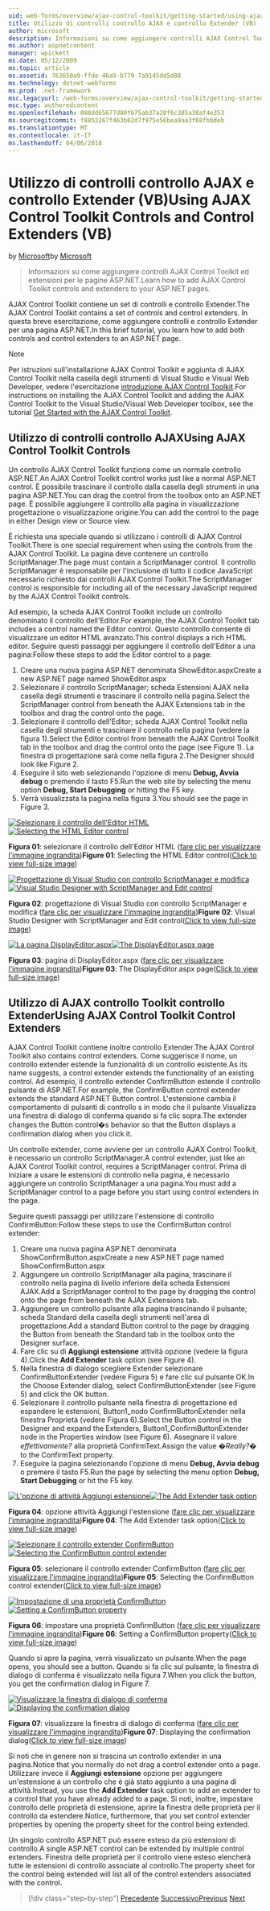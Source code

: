 ```yaml
---
uid: web-forms/overview/ajax-control-toolkit/getting-started/using-ajax-control-toolkit-controls-and-control-extenders-vb
title: Utilizzo di controlli controllo AJAX e controllo Extender (VB) | Documenti Microsoft
author: microsoft
description: Informazioni su come aggiungere controlli AJAX Control Toolkit ed estensioni per le pagine ASP.NET.
ms.author: aspnetcontent
manager: wpickett
ms.date: 05/12/2009
ms.topic: article
ms.assetid: 763650a9-ffde-46a9-b779-7a9145dd5d88
ms.technology: dotnet-webforms
ms.prod: .net-framework
msc.legacyurl: /web-forms/overview/ajax-control-toolkit/getting-started/using-ajax-control-toolkit-controls-and-control-extenders-vb
msc.type: authoredcontent
ms.openlocfilehash: 080dd65677d80fb75ab37a20f6c385a38af4e353
ms.sourcegitcommit: f8852267f463b62d7f975e56bea9aa3f68fbbdeb
ms.translationtype: MT
ms.contentlocale: it-IT
ms.lasthandoff: 04/06/2018
---
```

<a name="using-ajax-control-toolkit-controls-and-control-extenders-vb"></a><span data-ttu-id="e7997-103">Utilizzo di controlli controllo AJAX e controllo Extender (VB)</span><span class="sxs-lookup"><span data-stu-id="e7997-103">Using AJAX Control Toolkit Controls and Control Extenders (VB)</span></span>
====================
<span data-ttu-id="e7997-104">by [Microsoft](https://github.com/microsoft)</span><span class="sxs-lookup"><span data-stu-id="e7997-104">by [Microsoft](https://github.com/microsoft)</span></span>

> <span data-ttu-id="e7997-105">Informazioni su come aggiungere controlli AJAX Control Toolkit ed estensioni per le pagine ASP.NET.</span><span class="sxs-lookup"><span data-stu-id="e7997-105">Learn how to add AJAX Control Toolkit controls and extenders to your ASP.NET pages.</span></span>


<span data-ttu-id="e7997-106">AJAX Control Toolkit contiene un set di controlli e controllo Extender.</span><span class="sxs-lookup"><span data-stu-id="e7997-106">The AJAX Control Toolkit contains a set of controls and control extenders.</span></span> <span data-ttu-id="e7997-107">In questa breve esercitazione, come aggiungere controlli e controllo Extender per una pagina ASP.NET.</span><span class="sxs-lookup"><span data-stu-id="e7997-107">In this brief tutorial, you learn how to add both controls and control extenders to an ASP.NET page.</span></span>

> [!NOTE] 
> 
> <span data-ttu-id="e7997-108">Per istruzioni sull'installazione AJAX Control Toolkit e aggiunta di AJAX Control Toolkit nella casella degli strumenti di Visual Studio e Visual Web Developer, vedere l'esercitazione [introduzione AJAX Control Toolkit](get-started-with-the-ajax-control-toolkit-vb.md).</span><span class="sxs-lookup"><span data-stu-id="e7997-108">For instructions on installing the AJAX Control Toolkit and adding the AJAX Control Toolkit to the Visual Studio/Visual Web Developer toolbox, see the tutorial [Get Started with the AJAX Control Toolkit](get-started-with-the-ajax-control-toolkit-vb.md).</span></span>


## <a name="using-ajax-control-toolkit-controls"></a><span data-ttu-id="e7997-109">Utilizzo di controlli controllo AJAX</span><span class="sxs-lookup"><span data-stu-id="e7997-109">Using AJAX Control Toolkit Controls</span></span>

<span data-ttu-id="e7997-110">Un controllo AJAX Control Toolkit funziona come un normale controllo ASP.NET.</span><span class="sxs-lookup"><span data-stu-id="e7997-110">An AJAX Control Toolkit control works just like a normal ASP.NET control.</span></span> <span data-ttu-id="e7997-111">È possibile trascinare il controllo dalla casella degli strumenti in una pagina ASP.NET.</span><span class="sxs-lookup"><span data-stu-id="e7997-111">You can drag the control from the toolbox onto an ASP.NET page.</span></span> <span data-ttu-id="e7997-112">È possibile aggiungere il controllo alla pagina in visualizzazione progettazione o visualizzazione origine.</span><span class="sxs-lookup"><span data-stu-id="e7997-112">You can add the control to the page in either Design view or Source view.</span></span>

<span data-ttu-id="e7997-113">È richiesta una speciale quando si utilizzano i controlli di AJAX Control Toolkit.</span><span class="sxs-lookup"><span data-stu-id="e7997-113">There is one special requirement when using the controls from the AJAX Control Toolkit.</span></span> <span data-ttu-id="e7997-114">La pagina deve contenere un controllo ScriptManager.</span><span class="sxs-lookup"><span data-stu-id="e7997-114">The page must contain a ScriptManager control.</span></span> <span data-ttu-id="e7997-115">Il controllo ScriptManager è responsabile per l'inclusione di tutto il codice JavaScript necessario richiesto dai controlli AJAX Control Toolkit.</span><span class="sxs-lookup"><span data-stu-id="e7997-115">The ScriptManager control is responsible for including all of the necessary JavaScript required by the AJAX Control Toolkit controls.</span></span>

<span data-ttu-id="e7997-116">Ad esempio, la scheda AJAX Control Toolkit include un controllo denominato il controllo dell'Editor.</span><span class="sxs-lookup"><span data-stu-id="e7997-116">For example, the AJAX Control Toolkit tab includes a control named the Editor control.</span></span> <span data-ttu-id="e7997-117">Questo controllo consente di visualizzare un editor HTML avanzato.</span><span class="sxs-lookup"><span data-stu-id="e7997-117">This control displays a rich HTML editor.</span></span> <span data-ttu-id="e7997-118">Seguire questi passaggi per aggiungere il controllo dell'Editor a una pagina:</span><span class="sxs-lookup"><span data-stu-id="e7997-118">Follow these steps to add the Editor control to a page:</span></span>

1. <span data-ttu-id="e7997-119">Creare una nuova pagina ASP.NET denominata ShowEditor.aspx</span><span class="sxs-lookup"><span data-stu-id="e7997-119">Create a new ASP.NET page named ShowEditor.aspx</span></span>
2. <span data-ttu-id="e7997-120">Selezionare il controllo ScriptManager; scheda Estensioni AJAX nella casella degli strumenti e trascinare il controllo nella pagina.</span><span class="sxs-lookup"><span data-stu-id="e7997-120">Select the ScriptManager control from beneath the AJAX Extensions tab in the toolbox and drag the control onto the page.</span></span>
3. <span data-ttu-id="e7997-121">Selezionare il controllo dell'Editor; scheda AJAX Control Toolkit nella casella degli strumenti e trascinare il controllo nella pagina (vedere la figura 1).</span><span class="sxs-lookup"><span data-stu-id="e7997-121">Select the Editor control from beneath the AJAX Control Toolkit tab in the toolbox and drag the control onto the page (see Figure 1).</span></span> <span data-ttu-id="e7997-122">La finestra di progettazione sarà come nella figura 2.</span><span class="sxs-lookup"><span data-stu-id="e7997-122">The Designer should look like Figure 2.</span></span>
4. <span data-ttu-id="e7997-123">Eseguire il sito web selezionando l'opzione di menu **Debug, Avvia debug** o premendo il tasto F5.</span><span class="sxs-lookup"><span data-stu-id="e7997-123">Run the web site by selecting the menu option **Debug, Start Debugging** or hitting the F5 key.</span></span>
5. <span data-ttu-id="e7997-124">Verrà visualizzata la pagina nella figura 3.</span><span class="sxs-lookup"><span data-stu-id="e7997-124">You should see the page in Figure 3.</span></span>


<span data-ttu-id="e7997-125">[![Selezionare il controllo dell'Editor HTML](using-ajax-control-toolkit-controls-and-control-extenders-vb/_static/image1.jpg)](using-ajax-control-toolkit-controls-and-control-extenders-vb/_static/image1.png)</span><span class="sxs-lookup"><span data-stu-id="e7997-125">[![Selecting the HTML Editor control](using-ajax-control-toolkit-controls-and-control-extenders-vb/_static/image1.jpg)](using-ajax-control-toolkit-controls-and-control-extenders-vb/_static/image1.png)</span></span>

<span data-ttu-id="e7997-126">**Figura 01**: selezionare il controllo dell'Editor HTML ([fare clic per visualizzare l'immagine ingrandita](using-ajax-control-toolkit-controls-and-control-extenders-vb/_static/image2.png))</span><span class="sxs-lookup"><span data-stu-id="e7997-126">**Figure 01**: Selecting the HTML Editor control([Click to view full-size image](using-ajax-control-toolkit-controls-and-control-extenders-vb/_static/image2.png))</span></span>


<span data-ttu-id="e7997-127">[![Progettazione di Visual Studio con controllo ScriptManager e modifica](using-ajax-control-toolkit-controls-and-control-extenders-vb/_static/image2.jpg)](using-ajax-control-toolkit-controls-and-control-extenders-vb/_static/image3.png)</span><span class="sxs-lookup"><span data-stu-id="e7997-127">[![Visual Studio Designer with ScriptManager and Edit control](using-ajax-control-toolkit-controls-and-control-extenders-vb/_static/image2.jpg)](using-ajax-control-toolkit-controls-and-control-extenders-vb/_static/image3.png)</span></span>

<span data-ttu-id="e7997-128">**Figura 02**: progettazione di Visual Studio con controllo ScriptManager e modifica ([fare clic per visualizzare l'immagine ingrandita](using-ajax-control-toolkit-controls-and-control-extenders-vb/_static/image4.png))</span><span class="sxs-lookup"><span data-stu-id="e7997-128">**Figure 02**: Visual Studio Designer with ScriptManager and Edit control([Click to view full-size image](using-ajax-control-toolkit-controls-and-control-extenders-vb/_static/image4.png))</span></span>


<span data-ttu-id="e7997-129">[![La pagina DisplayEditor.aspx](using-ajax-control-toolkit-controls-and-control-extenders-vb/_static/image3.jpg)](using-ajax-control-toolkit-controls-and-control-extenders-vb/_static/image5.png)</span><span class="sxs-lookup"><span data-stu-id="e7997-129">[![The DisplayEditor.aspx page](using-ajax-control-toolkit-controls-and-control-extenders-vb/_static/image3.jpg)](using-ajax-control-toolkit-controls-and-control-extenders-vb/_static/image5.png)</span></span>

<span data-ttu-id="e7997-130">**Figura 03**: pagina di DisplayEditor.aspx ([fare clic per visualizzare l'immagine ingrandita](using-ajax-control-toolkit-controls-and-control-extenders-vb/_static/image6.png))</span><span class="sxs-lookup"><span data-stu-id="e7997-130">**Figure 03**: The DisplayEditor.aspx page([Click to view full-size image](using-ajax-control-toolkit-controls-and-control-extenders-vb/_static/image6.png))</span></span>


## <a name="using-ajax-control-toolkit-control-extenders"></a><span data-ttu-id="e7997-131">Utilizzo di AJAX controllo Toolkit controllo Extender</span><span class="sxs-lookup"><span data-stu-id="e7997-131">Using AJAX Control Toolkit Control Extenders</span></span>

<span data-ttu-id="e7997-132">AJAX Control Toolkit contiene inoltre controllo Extender.</span><span class="sxs-lookup"><span data-stu-id="e7997-132">The AJAX Control Toolkit also contains control extenders.</span></span> <span data-ttu-id="e7997-133">Come suggerisce il nome, un controllo extender estende la funzionalità di un controllo esistente.</span><span class="sxs-lookup"><span data-stu-id="e7997-133">As its name suggests, a control extender extends the functionality of an existing control.</span></span> <span data-ttu-id="e7997-134">Ad esempio, il controllo extender ConfirmButton estende il controllo pulsante di ASP.NET.</span><span class="sxs-lookup"><span data-stu-id="e7997-134">For example, the ConfirmButton control extender extends the standard ASP.NET Button control.</span></span> <span data-ttu-id="e7997-135">L'estensione cambia il comportamento di pulsanti di controllo s in modo che il pulsante Visualizza una finestra di dialogo di conferma quando si fa clic sopra.</span><span class="sxs-lookup"><span data-stu-id="e7997-135">The extender changes the Button control�s behavior so that the Button displays a confirmation dialog when you click it.</span></span>

<span data-ttu-id="e7997-136">Un controllo extender, come avviene per un controllo AJAX Control Toolkit, è necessario un controllo ScriptManager.</span><span class="sxs-lookup"><span data-stu-id="e7997-136">A control extender, just like an AJAX Control Toolkit control, requires a ScriptManager control.</span></span> <span data-ttu-id="e7997-137">Prima di iniziare a usare le estensioni di controllo nella pagina, è necessario aggiungere un controllo ScriptManager a una pagina.</span><span class="sxs-lookup"><span data-stu-id="e7997-137">You must add a ScriptManager control to a page before you start using control extenders in the page.</span></span>

<span data-ttu-id="e7997-138">Seguire questi passaggi per utilizzare l'estensione di controllo ConfirmButton:</span><span class="sxs-lookup"><span data-stu-id="e7997-138">Follow these steps to use the ConfirmButton control extender:</span></span>

1. <span data-ttu-id="e7997-139">Creare una nuova pagina ASP.NET denominata ShowConfirmButton.aspx</span><span class="sxs-lookup"><span data-stu-id="e7997-139">Create a new ASP.NET page named ShowConfirmButton.aspx</span></span>
2. <span data-ttu-id="e7997-140">Aggiungere un controllo ScriptManager alla pagina, trascinare il controllo nella pagina di livello inferiore della scheda Estensioni AJAX.</span><span class="sxs-lookup"><span data-stu-id="e7997-140">Add a ScriptManager control to the page by dragging the control onto the page from beneath the AJAX Extensions tab.</span></span>
3. <span data-ttu-id="e7997-141">Aggiungere un controllo pulsante alla pagina trascinando il pulsante; scheda Standard della casella degli strumenti nell'area di progettazione.</span><span class="sxs-lookup"><span data-stu-id="e7997-141">Add a standard Button control to the page by dragging the Button from beneath the Standard tab in the toolbox onto the Designer surface.</span></span>
4. <span data-ttu-id="e7997-142">Fare clic su di **Aggiungi estensione** attività opzione (vedere la figura 4).</span><span class="sxs-lookup"><span data-stu-id="e7997-142">Click the **Add Extender** task option (see Figure 4).</span></span>
5. <span data-ttu-id="e7997-143">Nella finestra di dialogo scegliere Extender selezionare ConfirmButtonExtender (vedere Figura 5) e fare clic sul pulsante OK.</span><span class="sxs-lookup"><span data-stu-id="e7997-143">In the Choose Extender dialog, select ConfirmButtonExtender (see Figure 5) and click the OK button.</span></span>
6. <span data-ttu-id="e7997-144">Selezionare il controllo pulsante nella finestra di progettazione ed espandere le estensioni, Button1\_nodo ConfirmButtonExtender nella finestra Proprietà (vedere Figura 6).</span><span class="sxs-lookup"><span data-stu-id="e7997-144">Select the Button control in the Designer and expand the Extenders, Button1\_ConfirmButtonExtender node in the Properties window (see Figure 6).</span></span> <span data-ttu-id="e7997-145">Assegnare il valore *effettivamente?* alla proprietà ConfirmText.</span><span class="sxs-lookup"><span data-stu-id="e7997-145">Assign the value *�Really?�* to the ConfirmText property.</span></span>
7. <span data-ttu-id="e7997-146">Eseguire la pagina selezionando l'opzione di menu **Debug, Avvia debug** o premere il tasto F5.</span><span class="sxs-lookup"><span data-stu-id="e7997-146">Run the page by selecting the menu option **Debug, Start Debugging** or hit the F5 key.</span></span>


<span data-ttu-id="e7997-147">[![L'opzione di attività Aggiungi estensione](using-ajax-control-toolkit-controls-and-control-extenders-vb/_static/image4.jpg)](using-ajax-control-toolkit-controls-and-control-extenders-vb/_static/image7.png)</span><span class="sxs-lookup"><span data-stu-id="e7997-147">[![The Add Extender task option](using-ajax-control-toolkit-controls-and-control-extenders-vb/_static/image4.jpg)](using-ajax-control-toolkit-controls-and-control-extenders-vb/_static/image7.png)</span></span>

<span data-ttu-id="e7997-148">**Figura 04**: opzione attività Aggiungi l'estensione ([fare clic per visualizzare l'immagine ingrandita](using-ajax-control-toolkit-controls-and-control-extenders-vb/_static/image8.png))</span><span class="sxs-lookup"><span data-stu-id="e7997-148">**Figure 04**: The Add Extender task option([Click to view full-size image](using-ajax-control-toolkit-controls-and-control-extenders-vb/_static/image8.png))</span></span>


<span data-ttu-id="e7997-149">[![Selezionare il controllo extender ConfirmButton](using-ajax-control-toolkit-controls-and-control-extenders-vb/_static/image5.jpg)](using-ajax-control-toolkit-controls-and-control-extenders-vb/_static/image9.png)</span><span class="sxs-lookup"><span data-stu-id="e7997-149">[![Selecting the ConfirmButton control extender](using-ajax-control-toolkit-controls-and-control-extenders-vb/_static/image5.jpg)](using-ajax-control-toolkit-controls-and-control-extenders-vb/_static/image9.png)</span></span>

<span data-ttu-id="e7997-150">**Figura 05**: selezionare il controllo extender ConfirmButton ([fare clic per visualizzare l'immagine ingrandita](using-ajax-control-toolkit-controls-and-control-extenders-vb/_static/image10.png))</span><span class="sxs-lookup"><span data-stu-id="e7997-150">**Figure 05**: Selecting the ConfirmButton control extender([Click to view full-size image](using-ajax-control-toolkit-controls-and-control-extenders-vb/_static/image10.png))</span></span>


<span data-ttu-id="e7997-151">[![Impostazione di una proprietà ConfirmButton](using-ajax-control-toolkit-controls-and-control-extenders-vb/_static/image6.jpg)](using-ajax-control-toolkit-controls-and-control-extenders-vb/_static/image11.png)</span><span class="sxs-lookup"><span data-stu-id="e7997-151">[![Setting a ConfirmButton property](using-ajax-control-toolkit-controls-and-control-extenders-vb/_static/image6.jpg)](using-ajax-control-toolkit-controls-and-control-extenders-vb/_static/image11.png)</span></span>

<span data-ttu-id="e7997-152">**Figura 06**: impostare una proprietà ConfirmButton ([fare clic per visualizzare l'immagine ingrandita](using-ajax-control-toolkit-controls-and-control-extenders-vb/_static/image12.png))</span><span class="sxs-lookup"><span data-stu-id="e7997-152">**Figure 06**: Setting a ConfirmButton property([Click to view full-size image](using-ajax-control-toolkit-controls-and-control-extenders-vb/_static/image12.png))</span></span>


<span data-ttu-id="e7997-153">Quando si apre la pagina, verrà visualizzato un pulsante.</span><span class="sxs-lookup"><span data-stu-id="e7997-153">When the page opens, you should see a button.</span></span> <span data-ttu-id="e7997-154">Quando si fa clic sul pulsante, la finestra di dialogo di conferma è visualizzato nella figura 7.</span><span class="sxs-lookup"><span data-stu-id="e7997-154">When you click the button, you get the confirmation dialog in Figure 7.</span></span>


<span data-ttu-id="e7997-155">[![Visualizzare la finestra di dialogo di conferma](using-ajax-control-toolkit-controls-and-control-extenders-vb/_static/image7.jpg)](using-ajax-control-toolkit-controls-and-control-extenders-vb/_static/image13.png)</span><span class="sxs-lookup"><span data-stu-id="e7997-155">[![Displaying the confirmation dialog](using-ajax-control-toolkit-controls-and-control-extenders-vb/_static/image7.jpg)](using-ajax-control-toolkit-controls-and-control-extenders-vb/_static/image13.png)</span></span>

<span data-ttu-id="e7997-156">**Figura 07**: visualizzare la finestra di dialogo di conferma ([fare clic per visualizzare l'immagine ingrandita](using-ajax-control-toolkit-controls-and-control-extenders-vb/_static/image14.png))</span><span class="sxs-lookup"><span data-stu-id="e7997-156">**Figure 07**: Displaying the confirmation dialog([Click to view full-size image](using-ajax-control-toolkit-controls-and-control-extenders-vb/_static/image14.png))</span></span>


<span data-ttu-id="e7997-157">Si noti che in genere non si trascina un controllo extender in una pagina.</span><span class="sxs-lookup"><span data-stu-id="e7997-157">Notice that you normally do not drag a control extender onto a page.</span></span> <span data-ttu-id="e7997-158">Utilizzare invece il **Aggiungi estensione** opzione per aggiungere un'estensione a un controllo che è già stato aggiunto a una pagina di attività.</span><span class="sxs-lookup"><span data-stu-id="e7997-158">Instead, you use the **Add Extender** task option to add an extender to a control that you have already added to a page.</span></span> <span data-ttu-id="e7997-159">Si noti, inoltre, impostare controllo delle proprietà di estensione, aprire la finestra delle proprietà per il controllo da estendere.</span><span class="sxs-lookup"><span data-stu-id="e7997-159">Notice, furthermore, that you set control extender properties by opening the property sheet for the control being extended.</span></span>

<span data-ttu-id="e7997-160">Un singolo controllo ASP.NET può essere esteso da più estensioni di controllo.</span><span class="sxs-lookup"><span data-stu-id="e7997-160">A single ASP.NET control can be extended by multiple control extenders.</span></span> <span data-ttu-id="e7997-161">Finestra delle proprietà per il controllo viene esteso elencherà tutte le estensioni di controllo associate al controllo.</span><span class="sxs-lookup"><span data-stu-id="e7997-161">The property sheet for the control being extended will list all of the control extenders associated with the control.</span></span>

> [!div class="step-by-step"]
> <span data-ttu-id="e7997-162">[Precedente](get-started-with-the-ajax-control-toolkit-vb.md)
> [Successivo](creating-a-custom-ajax-control-toolkit-control-extender-vb.md)</span><span class="sxs-lookup"><span data-stu-id="e7997-162">[Previous](get-started-with-the-ajax-control-toolkit-vb.md)
[Next](creating-a-custom-ajax-control-toolkit-control-extender-vb.md)</span></span>
